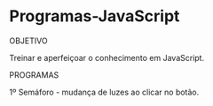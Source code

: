 # Programas-JavaScript

OBJETIVO

Treinar e aperfeiçoar o conhecimento em JavaScript.

PROGRAMAS

1º Semáforo - mudança de luzes ao clicar no botão.


